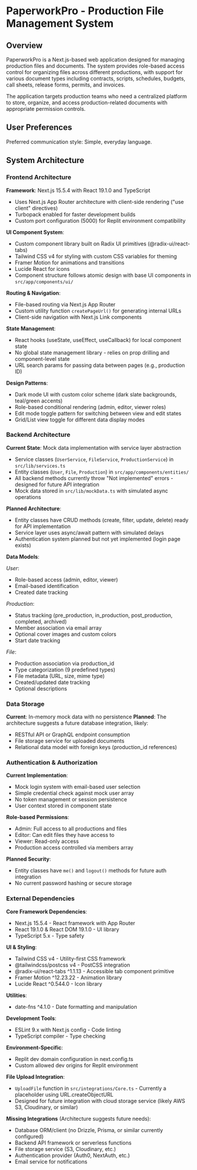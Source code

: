# PaperworkPro - Production File Management System

## Overview

PaperworkPro is a Next.js-based web application designed for managing production files and documents. The system provides role-based access control for organizing files across different productions, with support for various document types including contracts, scripts, schedules, budgets, call sheets, release forms, permits, and invoices.

The application targets production teams who need a centralized platform to store, organize, and access production-related documents with appropriate permission controls.

## User Preferences

Preferred communication style: Simple, everyday language.

## System Architecture

### Frontend Architecture

**Framework**: Next.js 15.5.4 with React 19.1.0 and TypeScript
- Uses Next.js App Router architecture with client-side rendering ("use client" directives)
- Turbopack enabled for faster development builds
- Custom port configuration (5000) for Replit environment compatibility

**UI Component System**:
- Custom component library built on Radix UI primitives (@radix-ui/react-tabs)
- Tailwind CSS v4 for styling with custom CSS variables for theming
- Framer Motion for animations and transitions
- Lucide React for icons
- Component structure follows atomic design with base UI components in `src/app/components/ui/`

**Routing & Navigation**:
- File-based routing via Next.js App Router
- Custom utility function `createPageUrl()` for generating internal URLs
- Client-side navigation with Next.js Link components

**State Management**:
- React hooks (useState, useEffect, useCallback) for local component state
- No global state management library - relies on prop drilling and component-level state
- URL search params for passing data between pages (e.g., production ID)

**Design Patterns**:
- Dark mode UI with custom color scheme (dark slate backgrounds, teal/green accents)
- Role-based conditional rendering (admin, editor, viewer roles)
- Edit mode toggle pattern for switching between view and edit states
- Grid/List view toggle for different data display modes

### Backend Architecture

**Current State**: Mock data implementation with service layer abstraction
- Service classes (`UserService`, `FileService`, `ProductionService`) in `src/lib/services.ts`
- Entity classes (`User`, `File`, `Production`) in `src/app/components/entities/`
- All backend methods currently throw "Not implemented" errors - designed for future API integration
- Mock data stored in `src/lib/mockData.ts` with simulated async operations

**Planned Architecture**:
- Entity classes have CRUD methods (create, filter, update, delete) ready for API implementation
- Service layer uses async/await pattern with simulated delays
- Authentication system planned but not yet implemented (login page exists)

**Data Models**:

*User*:
- Role-based access (admin, editor, viewer)
- Email-based identification
- Created date tracking

*Production*:
- Status tracking (pre_production, in_production, post_production, completed, archived)
- Member association via email array
- Optional cover images and custom colors
- Start date tracking

*File*:
- Production association via production_id
- Type categorization (9 predefined types)
- File metadata (URL, size, mime type)
- Created/updated date tracking
- Optional descriptions

### Data Storage

**Current**: In-memory mock data with no persistence
**Planned**: The architecture suggests a future database integration, likely:
- RESTful API or GraphQL endpoint consumption
- File storage service for uploaded documents
- Relational data model with foreign keys (production_id references)

### Authentication & Authorization

**Current Implementation**:
- Mock login system with email-based user selection
- Simple credential check against mock user array
- No token management or session persistence
- User context stored in component state

**Role-based Permissions**:
- Admin: Full access to all productions and files
- Editor: Can edit files they have access to
- Viewer: Read-only access
- Production access controlled via members array

**Planned Security**:
- Entity classes have `me()` and `logout()` methods for future auth integration
- No current password hashing or secure storage

### External Dependencies

**Core Framework Dependencies**:
- Next.js 15.5.4 - React framework with App Router
- React 19.1.0 & React DOM 19.1.0 - UI library
- TypeScript 5.x - Type safety

**UI & Styling**:
- Tailwind CSS v4 - Utility-first CSS framework
- @tailwindcss/postcss v4 - PostCSS integration
- @radix-ui/react-tabs ^1.1.13 - Accessible tab component primitive
- Framer Motion ^12.23.22 - Animation library
- Lucide React ^0.544.0 - Icon library

**Utilities**:
- date-fns ^4.1.0 - Date formatting and manipulation

**Development Tools**:
- ESLint 9.x with Next.js config - Code linting
- TypeScript compiler - Type checking

**Environment-Specific**:
- Replit dev domain configuration in next.config.ts
- Custom allowed dev origins for Replit environment

**File Upload Integration**:
- `UploadFile` function in `src/integrations/Core.ts` - Currently a placeholder using URL.createObjectURL
- Designed for future integration with cloud storage service (likely AWS S3, Cloudinary, or similar)

**Missing Integrations** (Architecture suggests future needs):
- Database ORM/client (no Drizzle, Prisma, or similar currently configured)
- Backend API framework or serverless functions
- File storage service (S3, Cloudinary, etc.)
- Authentication provider (Auth0, NextAuth, etc.)
- Email service for notifications
